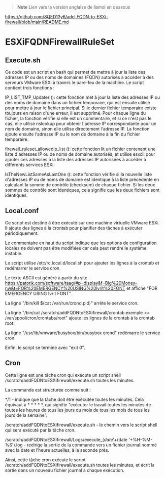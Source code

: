 > **Note**
> Lien vers la version anglaise de lismoi en dessous

https://github.com/8QED13y6/add-FQDN-to-ESXi-firewall/blob/main/README.md

# ESXiFQDNFirewallRuleSet

## Execute.sh

Ce code est un script en bash qui permet de mettre à jour la liste des adresses IP ou des noms de domaines (FQDN) autorisés à accéder à des serveurs VMware ESXi à travers le pare-feu de la machine. Le script contient trois fonctions :

IP_LIST_TMP_Updater (): cette fonction met à jour la liste des adresses IP ou des noms de domaine dans un fichier temporaire, qui est ensuite utilisé pour mettre à jour le fichier principal. Si le dernier fichier temporaire existe toujours en raison d'une erreur, il est supprimé. Pour chaque ligne du fichier, la fonction vérifie si elle est un commentaire, et si ce n'est pas le cas, elle utilise nslookup pour obtenir l'adresse IP correspondante pour un nom de domaine, sinon elle utilise directement l'adresse IP. La fonction ajoute ensuite l'adresse IP ou le nom de domaine à la fin du fichier temporaire.

firewall_ruleset_allowedip_list (): cette fonction lit un fichier contenant une liste d'adresses IP ou de noms de domaine autorisés, et utilise esxcli pour ajouter ces adresses à la liste des adresses IP autorisées à accéder à différents services ESXi.

IsTheNewListSameAsLastOne (): cette fonction vérifie si la nouvelle liste d'adresses IP ou de noms de domaine est identique à la liste précédente en calculant la somme de contrôle (checksum) de chaque fichier. Si les deux sommes de contrôle sont identiques, cela signifie que les deux fichiers sont identiques.

## Local.conf

Ce script est destiné à être exécuté sur une machine virtuelle VMware ESXi. Il ajoute des lignes à la crontab pour planifier des tâches à exécuter périodiquement.

Le commentaire en haut du script indique que les options de configuration locales ne doivent pas être modifiées car cela peut rendre le système instable.

Le script utilise /etc/rc.local.d/local.sh pour ajouter les lignes à la crontab et redémarrer le service cron.

Le texte ASCII est généré à partir du site https://patorjk.com/software/taag/#p=display&f=Big%20Money-nw&t=FOR%20EMERGENCY%20USING%20Ivrit%20FONT et affiche "FOR EMERGENCY USING Ivrit FONT".

La ligne "/bin/kill $(cat /var/run/crond.pid)" arrête le service cron.

La ligne "/bin/cat /scratch/addFQDNtoESXifirewall/crontab.exemple >> /var/spool/cron/crontabs/root" ajoute les lignes de la crontab à la crontab root.

La ligne "/usr/lib/vmware/busybox/bin/busybox crond" redémarre le service cron.

Enfin, le script se termine avec "exit 0".

## Cron

Cette ligne est une tâche cron qui exécute un script shell /scratch/addFQDNtoESXifirewall/execute.sh toutes les minutes.

La commande est structurée comme suit :

*/1 - indique que la tâche doit être exécutée toutes les minutes. Cela équivaut à * * * * *, qui signifie "exécuter le travail toutes les minutes de toutes les heures de tous les jours du mois de tous les mois de tous les jours de la semaine".

/scratch/addFQDNtoESXifirewall/execute.sh - le chemin vers le script shell qui sera exécuté par la tâche cron.

/scratch/addFQDNtoESXifirewall/Logs/execute_$(date '+%Y-%m-%d')/execute_$(date '+%H-%M-%S').log - redirige la sortie de la commande vers un fichier journal nommé avec la date et l'heure actuelles, à la seconde près.

Ainsi, cette tâche cron exécute le script /scratch/addFQDNtoESXifirewall/execute.sh toutes les minutes, et écrit la sortie dans un nouveau fichier journal à chaque exécution.

